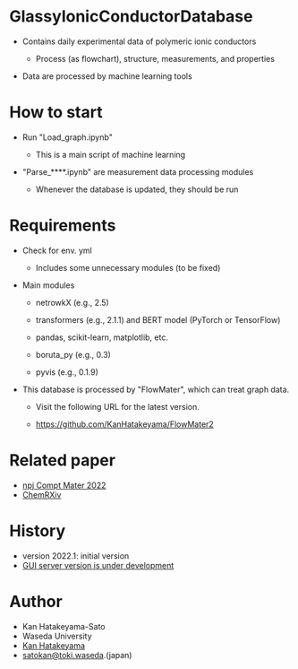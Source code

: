 # GlassyIonicConductorDatabase

- Contains daily experimental data of polymeric ionic conductors
  
  - Process (as flowchart), structure, measurements, and properties

- Data are processed by machine learning tools

# How to start

- Run "Load_graph.ipynb"
  
  - This is a main script of machine learning

- "Parse_****.ipynb" are measurement data processing modules
  
  - Whenever the database is updated, they should be run

# Requirements

- Check for env. yml
  
  - Includes some unnecessary modules (to be fixed)

- Main modules
  
  - netrowkX (e.g., 2.5)
  
  - transformers (e.g., 2.1.1) and BERT model (PyTorch or TensorFlow)
  
  - pandas, scikit-learn, matplotlib, etc.
  
  - boruta_py (e.g., 0.3)
  
  - pyvis (e.g., 0.1.9)

- This database is processed by "FlowMater", which can treat graph data.
  
  - Visit the following URL for the latest version.
  
  - https://github.com/KanHatakeyama/FlowMater2

# Related paper
- [npj Compt Mater 2022](https://www.nature.com/articles/s41524-022-00853-0)
- [ChemRXiv](https://chemrxiv.org/engage/chemrxiv/article-details/61ee04a671868d22fdbc8856)

# History

- version 2022.1: initial version
- [GUI server version is under development](https://github.com/KanHatakeyama/flowmater3.1)
# Author

- Kan Hatakeyama-Sato
- Waseda University
- [Kan Hatakeyama](https://kanhatakeyama.github.io/)
- [satokan@toki.waseda](mailto:satokan@toki.waseda).(japan)
